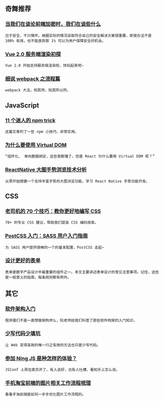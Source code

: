 
## 奇舞推荐

### [当我们在谈论前端加密时，我们在谈些什么](http://qianduan.guru/2016/09/02/security-for-web-developer/)

    岂于安全，不只情怀。根据实际的情况采取符合自己的安全解决方案很重要，即使办法不是 100% 有效，也不能放弃那 1% 可以为用户保障安全的机会。

### [Vue 2.0 服务端渲染初探](https://segmentfault.com/a/1190000006701796)

    Vue 2.0 开始支持服务端渲染啦，快玩起来吧~

### [细说 webpack 之流程篇](http://taobaofed.org/blog/2016/09/09/webpack-flow/)

    webpack 大法，知其然，知其所以然。

## JavaScript

### [11 个迷人的 npm trick](http://www.wemlion.com/2016/eleven-npm-tricks-that-will-knock-your-wombat-socks-off/)

    这篇文章列了一些 npm 小技巧，非常实用。

### [为什么要使用 Virtual DOM](http://www.zcfy.cc/article/the-one-thing-that-no-one-properly-explains-about-react-why-virtual-dom-hashnode-1211.html)

    “组件化， 单向数据绑定，这些我都懂了。但是 React 为什么要用 Virtual DOM 呢？”

### [ReactNative 大图手势浏览技术分析](http://www.jianshu.com/p/7ca9aab94d5a)

    从零开始搭建一个支持丰富手势的大图浏览功能，学习 React Native 手势功能开发。

## CSS

### [老司机的 70 个技巧：教你更好地编写 CSS](http://www.zcfy.cc/article/70-expert-ideas-for-better-css-coding-hackhands-1078.html)

    70+ 的专业 CSS 建议，帮助我们提高 CSS 编码效率。

### [PostCSS 入门：SASS 用户入门指南](http://www.w3cplus.com/preprocessor/getting-started-with-postcss-a-quick-guide-for-sass-users.html)

    为 SASS 用户提供很棒的一个的基本配置，PostCSS 走起~

### [设计更好的表单](http://www.zcfy.cc/article/design-better-forms-1227.html)

    表单是数字产品设计中最重要的组件之一。本文主要讲述表单设计的常见注意事项。记住，这些是一般意义的指南，每条规则都有例外。

## 其它

### [软件架构入门](http://www.ruanyifeng.com/blog/2016/09/software-architecture.html)

    程序猿们不是一直想做架构师么，阮老师给我们科普了那些软件构架的入门知识。

### [少写代码少填坑](https://www.h5jun.com/post/writing-less-damn-code-medium.html)

    让 Web 变得高效的唯一行之有效的方法也只是少写代码。

### [参加 Ning JS 是种怎样的体验？](https://www.zhihu.com/question/50244455)

    JSConf 上周在南京开了，有人说好，也有人吐槽，看知乎上怎么说。

### [手机淘宝前端的图片相关工作流程梳理](http://jiongks.name/blog/our-image-workflow/)

    看看手淘前端是如何一步步优化图片工作流程的。

